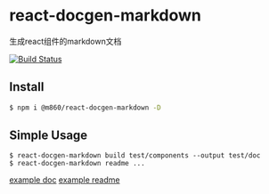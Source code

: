 # react-docgen-markdown

生成react组件的markdown文档

[![Build Status](https://travis-ci.org/m860/react-docgen-markdown.svg?branch=master)](https://travis-ci.org/m860/react-docgen-markdown)

## Install

```bash
$ npm i @m860/react-docgen-markdown -D
```

## Simple Usage

```
$ react-docgen-markdown build test/components --output test/doc
$ react-docgen-markdown readme ...
```

[example doc](./test/doc/TestComponent.md) [example readme](./test/README.md)